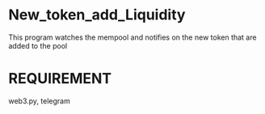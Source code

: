 # New_token_add_Liquidity
This program watches the mempool  and notifies on the new token that are added to the pool


# REQUIREMENT
web3.py,
telegram
